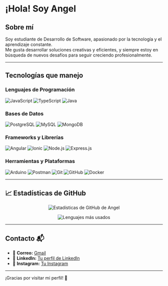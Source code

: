 # ¡Hola!  Soy Angel

## Sobre mí
Soy estudiante de Desarrollo de Software, apasionado por la tecnología y el aprendizaje constante.  
Me gusta desarrollar soluciones creativas y eficientes, y siempre estoy en búsqueda de nuevos desafíos para seguir creciendo profesionalmente.

---

## Tecnologías que manejo 

### Lenguajes de Programación
![JavaScript](https://img.shields.io/badge/JavaScript-F7DF1E?style=for-the-badge&logo=javascript&logoColor=black)
![TypeScript](https://img.shields.io/badge/TypeScript-3178C6?style=for-the-badge&logo=typescript&logoColor=white)
![Java](https://img.shields.io/badge/Java-ED8B00?style=for-the-badge&logo=java&logoColor=white)

### Bases de Datos
![PostgreSQL](https://img.shields.io/badge/PostgreSQL-4169E1?style=for-the-badge&logo=postgresql&logoColor=white)
![MySQL](https://img.shields.io/badge/MySQL-4479A1?style=for-the-badge&logo=mysql&logoColor=white)
![MongoDB](https://img.shields.io/badge/MongoDB-47A248?style=for-the-badge&logo=mongodb&logoColor=white)

### Frameworks y Librerías
![Angular](https://img.shields.io/badge/Angular-DD0031?style=for-the-badge&logo=angular&logoColor=white)
![Ionic](https://img.shields.io/badge/Ionic-3880FF?style=for-the-badge&logo=ionic&logoColor=white)
![Node.js](https://img.shields.io/badge/Node.js-339933?style=for-the-badge&logo=nodedotjs&logoColor=white)
![Express.js](https://img.shields.io/badge/Express.js-000000?style=for-the-badge&logo=express&logoColor=white)

### Herramientas y Plataformas
![Arduino](https://img.shields.io/badge/Arduino-00979D?style=for-the-badge&logo=arduino&logoColor=white)
![Postman](https://img.shields.io/badge/Postman-FF6C37?style=for-the-badge&logo=postman&logoColor=white)
![Git](https://img.shields.io/badge/Git-F05032?style=for-the-badge&logo=git&logoColor=white)
![GitHub](https://img.shields.io/badge/GitHub-181717?style=for-the-badge&logo=github&logoColor=white)
![Docker](https://img.shields.io/badge/Docker-2496ED?style=for-the-badge&logo=docker&logoColor=white)

---

## 📈 Estadísticas de GitHub

<p align="center">
  <img src="https://github-readme-stats.vercel.app/api?username=Angelito18z&show_icons=true&theme=github_dark" alt="Estadísticas de GitHub de Angel" />
</p>

<p align="center">
  <img src="https://github-readme-stats.vercel.app/api/top-langs/?username=Angelito18z&layout=compact&theme=github_dark" alt="Lenguajes más usados" />
</p>

---

## Contacto 📬

- 📧 **Correo:** [Gmail](mailto:rivangel18z@gmail.com)
- 💼 **LinkedIn:** [Tu perfil de LinkedIn](https://www.linkedin.com/in/angel-lopez-rivera-1bb291351/)
- 📸 **Instagram:** [Tu Instagram](https://www.instagram.com/riv18z/)

---

¡Gracias por visitar mi perfil! 🙌
